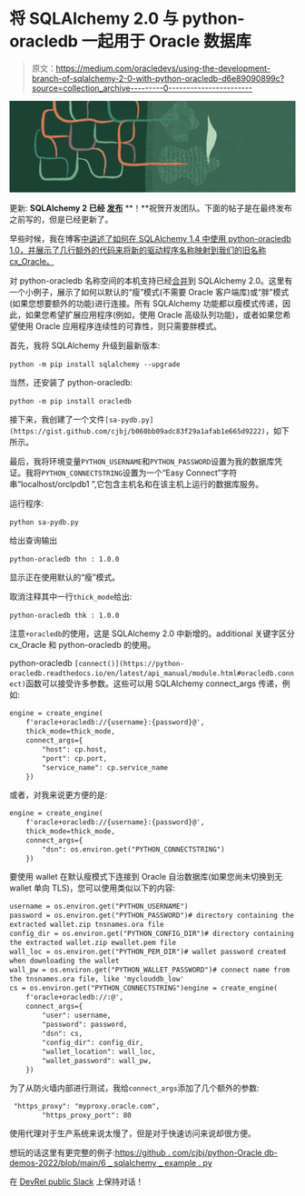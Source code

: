 # 将 SQLAlchemy 2.0 与 python-oracledb 一起用于 Oracle 数据库

> 原文：<https://medium.com/oracledevs/using-the-development-branch-of-sqlalchemy-2-0-with-python-oracledb-d6e89090899c?source=collection_archive---------0----------------------->

![](img/10fd266ab65e24951cca2ae74c49ea3e.png)

更新: **SQLAlchemy 2 已经** [**发布**](https://www.sqlalchemy.org/blog/2023/01/26/sqlalchemy-2.0.0-released/) **！**祝贺开发团队。下面的帖子是在最终发布之前写的，但是已经更新了。

早些时候，我在博客[中讲述了如何在 SQLAlchemy 1.4 中使用 python-oracledb 1.0，并展示了几行额外的代码来将新的驱动程序名称映射到我们的旧名称 cx_Oracle。](https://levelup.gitconnected.com/using-python-oracledb-1-0-with-sqlalchemy-pandas-django-and-flask-5d84e910cb19)

对 python-oracledb 名称空间的本机支持已经[合并](https://github.com/sqlalchemy/sqlalchemy/commit/1961e1321440a1e0500ecd13624837ed088eaceb#diff-d58626ed254b6d1d057fdd34e0aa8b56286406bd0be23ca7b534f9c95c4590dbR9-R41)到 SQLAlchemy 2.0。这里有一个小例子，展示了如何以默认的“瘦”模式(不需要 Oracle 客户端库)或“胖”模式(如果您想要额外的功能)进行连接。所有 SQLAlchemy 功能都以瘦模式传递，因此，如果您希望扩展应用程序(例如，使用 Oracle 高级队列功能)，或者如果您希望使用 Oracle 应用程序连续性的可靠性，则只需要胖模式。

首先，我将 SQLAlchemy 升级到最新版本:

`python -m pip install sqlalchemy --upgrade`

当然，还安装了 python-oracledb:

`python -m pip install oracledb`

接下来，我创建了一个文件`[sa-pydb.py](https://gist.github.com/cjbj/b060bb09adc83f29a1afab1e665d9222)`，如下所示。

最后，我将环境变量`PYTHON_USERNAME`和`PYTHON_PASSWORD`设置为我的数据库凭证。我将`PYTHON_CONNECTSTRING`设置为一个“Easy Connect”字符串“localhost/orclpdb1 ”,它包含主机名和在该主机上运行的数据库服务。

运行程序:

`python sa-pydb.py`

给出查询输出

`python-oracledb thn : 1.0.0`

显示正在使用默认的“瘦”模式。

取消注释其中一行`thick_mode`给出:

`python-oracledb thk : 1.0.0`

注意`+oracledb`的使用，这是 SQLAlchemy 2.0 中新增的。additional 关键字区分 cx_Oracle 和 python-oracledb 的使用。

python-oracledb `[connect()](https://python-oracledb.readthedocs.io/en/latest/api_manual/module.html#oracledb.connect)`函数可以接受许多参数。这些可以用 SQLAlchemy connect_args 传递，例如:

```
engine = create_engine(
    f'oracle+oracledb://{username}:{password}@',
    thick_mode=thick_mode,
    connect_args={
        "host": cp.host,
        "port": cp.port,
        "service_name": cp.service_name
    })
```

或者，对我来说更方便的是:

```
engine = create_engine(
    f'oracle+oracledb://{username}:{password}@',
    thick_mode=thick_mode,
    connect_args={
        "dsn": os.environ.get("PYTHON_CONNECTSTRING")
    })
```

要使用 wallet 在默认瘦模式下连接到 Oracle 自治数据库(如果您尚未切换到无 wallet 单向 TLS)，您可以使用类似以下的内容:

```
username = os.environ.get("PYTHON_USERNAME")
password = os.environ.get("PYTHON_PASSWORD")# directory containing the extracted wallet.zip tnsnames.ora file
config_dir = os.environ.get("PYTHON_CONFIG_DIR")# directory containing the extracted wallet.zip ewallet.pem file
wall_loc = os.environ.get("PYTHON_PEM_DIR")# wallet password created when downloading the wallet
wall_pw = os.environ.get("PYTHON_WALLET_PASSWORD")# connect name from the tnsnames.ora file, like 'myclouddb_low'
cs = os.environ.get("PYTHON_CONNECTSTRING")engine = create_engine(
    f'oracle+oracledb://:@',
    connect_args={
        "user": username,
        "password": password,
        "dsn": cs,
        "config_dir": config_dir,
        "wallet_location": wall_loc,
        "wallet_password": wall_pw,
    })
```

为了从防火墙内部进行测试，我给`connect_args`添加了几个额外的参数:

```
 "https_proxy": "myproxy.oracle.com",
        "https_proxy_port": 80
```

使用代理对于生产系统来说太慢了，但是对于快速访问来说却很方便。

想玩的话这里有更完整的例子:[https://github . com/cjbj/python-Oracle db-demos-2022/blob/main/6 _ sqlalchemy _ example . py](https://github.com/cjbj/python-oracledb-demos-2022/blob/main/6_sqlalchemy_example.py)

在 [DevRel public Slack](https://bit.ly/devrel_slack) 上保持对话！